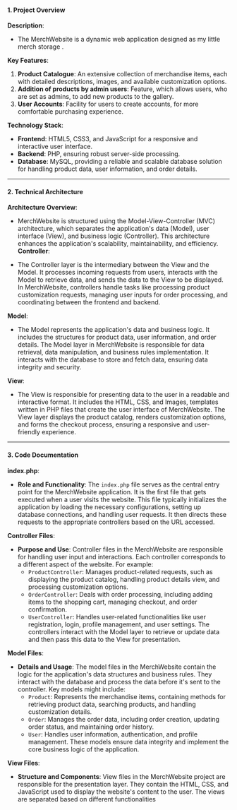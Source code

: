 #### 1. Project Overview

**Description**:

- The MerchWebsite is a dynamic web application designed as my little merch storage .

**Key Features**:

1. **Product Catalogue**: An extensive collection of merchandise items, each with detailed descriptions, images, and available customization options.
2. **Addition of products by admin users**: Feature, which allows users, who are set as admins, to add new products to the gallery.
3. **User Accounts**: Facility for users to create accounts, for more comfortable purchasing experience.


**Technology Stack**:

- **Frontend**: HTML5, CSS3, and JavaScript for a responsive and interactive user interface.
- **Backend**: PHP, ensuring robust server-side processing. 
- **Database**: MySQL, providing a reliable and scalable database solution for handling product data, user information, and order details.
---

#### 2. Technical Architecture

**Architecture Overview**:

- MerchWebsite is structured using the Model-View-Controller (MVC) architecture, which separates the application's data (Model), user interface (View), and business logic (Controller). This architecture enhances the application's scalability, maintainability, and efficiency.
**Controller**:

- The Controller layer is the intermediary between the View and the Model. It processes incoming requests from users, interacts with the Model to retrieve data, and sends the data to the View to be displayed. In MerchWebsite, controllers handle tasks like processing product customization requests, managing user inputs for order processing, and coordinating between the frontend and backend.

**Model**:

- The Model represents the application's data and business logic. It includes the structures for product data, user information, and order details. The Model layer in MerchWebsite is responsible for data retrieval, data manipulation, and business rules implementation. It interacts with the database to store and fetch data, ensuring data integrity and security.

**View**:

- The View is responsible for presenting data to the user in a readable and interactive format. It includes the HTML, CSS, and Images, templates written in PHP files that create the user interface of MerchWebsite. The View layer displays the product catalog, renders customization options, and forms the checkout process, ensuring a responsive and user-friendly experience.
---
#### 3. Code Documentation

**index.php**:

- **Role and Functionality**: The `index.php` file serves as the central entry point for the MerchWebsite application. It is the first file that gets executed when a user visits the website. This file typically initializes the application by loading the necessary configurations, setting up database connections, and handling user requests. It then directs these requests to the appropriate controllers based on the URL accessed.

**Controller Files**:

- **Purpose and Use**: Controller files in the MerchWebsite are responsible for handling user input and interactions. Each controller corresponds to a different aspect of the website. For example:
    - `ProductController`: Manages product-related requests, such as displaying the product catalog, handling product details view, and processing customization options.
    - `OrderController`: Deals with order processing, including adding items to the shopping cart, managing checkout, and order confirmation.
    - `UserController`: Handles user-related functionalities like user registration, login, profile management, and user settings. The controllers interact with the Model layer to retrieve or update data and then pass this data to the View for presentation.

**Model Files**:

- **Details and Usage**: The model files in the MerchWebsite contain the logic for the application's data structures and business rules. They interact with the database and process the data before it's sent to the controller. Key models might include:
    - `Product`: Represents the merchandise items, containing methods for retrieving product data, searching products, and handling customization details.
    - `Order`: Manages the order data, including order creation, updating order status, and maintaining order history.
    - `User`: Handles user information, authentication, and profile management. These models ensure data integrity and implement the core business logic of the application.

**View Files**:

- **Structure and Components**: View files in the MerchWebsite project are responsible for the presentation layer. They contain the HTML, CSS, and JavaScript used to display the website's content to the user. The views are separated based on different functionalities
